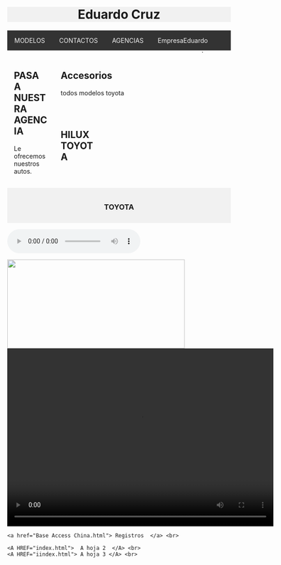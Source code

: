 <!DOCTYPE html>
<html lang="en">
<head>
  <meta charset="UTF-8" />
  <meta name="viewport" content="width=device-width, initial-scale=1.0" />
  <title>TOYOTA</title>
  <style>
    body {
      margin: 0;
    }
    .header {
      padding: 5,0px;
      background-color: #f1f1f1;
      text-align: center;
    }
    /* estilo parar la base del menu */
    .topnav {
      overflow: hidden;
      background-color: #333;
    }
    /* Enlaces del menu */
    .topnav a {
      float: left;
      display: block;
      color: #F2F2F2;
      text-align: center;
      padding: 14px 16px;
      text-decoration: none;
    }
    /* Animacion para el menu */
    .topnav a:hover {
      background-color: #ddd;
      color: Red
    }
    /* Estilo para columnas */
    .row__column {
      float: left;
      padding: 15px;
    }
    .row__column.side {
      width: 15%;
    }
    .row__column.middle {
      width: 60%;
    }
    /* Contenido deje de ser flotante */
    .row::after {
      content: "";
      display: table;
      clear: both;
    }
    /* Plantilla responsiva */
    @media screen and (max-width: 600px) {
      .row__column {
        width: 100%;
      }
    }
    /* Pie de pagina */
    .footer {
      background-color: #f1f1f1;
      padding: 10px;
      text-align: center;
	  
    }
	
	<link rel="stylesheet" type="text/css" href="css/estilo.css" /> 
	
  </style>
</head>
<body>
  <!-- Definimos el area del encabezado -->
  <div class="header">
      <h1>Eduardo Cruz</h1>
  </div>
  <!-- Crear el menu -->
  <div class="topnav">
    <a href="https://www.mined.gob.sv/" >MODELOS</a>
	        <!--p align="rigth">MINED -->
    <a href="#">CONTACTOS</a>
    <a href="#">AGENCIAS</a>
	<a href="https://www.nintendo.com/us/">EmpresaEduardo</a>
    <a href=""></a>
  </div>
  <!-- cuerpo de la pagina -->
  <div class="row">`
    <div class="row__column side">
      <h2>PASA A NUESTRA AGENCIA</h2>
      <p> Le ofrecemos nuestros autos.</p>
    </div>
    <div class="row__column middle">
      <h2>Accesorios</h2>
      <p>todos modelos toyota</p>
    </div>
    <div class="row__column side">
      <h2>HILUX TOYOTA</h2>
      <p></p>
    </div>
  </div>
  <!-- inicio del piede de pagina -->
  <div class="footer">
    <p> <h3>TOYOTA</h3> </p>
  </div>
  
   
  
  <audio controls> <source src="1.mp3" type="audio/mp3"> Tu navegador no soporta audio HTML5. </audio>
 
   <img src="\Users\MINEDUCYT\Downloads\hilux.jpg" width="400" height="200"/>
     <video width="600" height="400" controls>
    <source src="1.mp4" type="video/mp4">
  </video>
    
	<a href="Base Access China.html"> Registros  </a> <br> 
	
	<A HREF="index.html">  A hoja 2  </A> <br>
    <A HREF="iindex.html"> A hoja 3 </A> <br>
	
</body>
</html>
